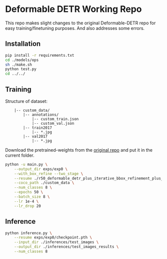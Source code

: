 # Deformable DETR Working Repo
This repo makes slight changes to the original Deformable-DETR repo for easy training/finetuning purposes. And also addresses some errors. 

## Installation

```bash
pip install -r requirements.txt
cd ./models/ops
sh ./make.sh
python test.py
cd ../../
```

## Training

Structure of dataset:

```
    |-- custom_data/
        |-- annotations/
            |-- custom_train.json
            |-- custom_val.json
        |-- train2017
            |-- *.jpg
        |-- val2017
            |-- *.jpg
```

Download the pretrained-weights from the [original repo](https://github.com/fundamentalvision/Deformable-DETR#main-results) and put it in the current folder.

```bash
python -u main.py \
    --output_dir exps/exp0 \
    --with_box_refine --two_stage \
    --resume ./r50_deformable_detr_plus_iterative_bbox_refinement_plus_plus_two_stage-checkpoint.pth \
    --coco_path ./custom_data \
    --num_classes 8 \
    --epochs 50 \
    --batch_size 8 \
    --lr 1e-4 \
    --lr_drop 20
```

## Inference

```bash
python inference.py \
    --resume exps/exp0/checkpoint.pth \
    --input_dir ./inferences/test_images \
    --output_dir ./inferences/test_images_results \
    --num_classes 8
```
